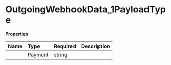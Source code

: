 # OutgoingWebhookData_1PayloadType



**Properties**

| Name | Type | Required | Description |
| :-------- | :----------| :----------| :----------|
    | Payment | string |  | Payment |




<!-- This file was generated by liblab | https://liblab.com/ -->